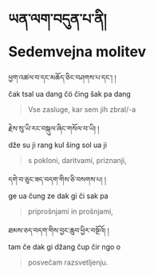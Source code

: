 <!-- Custom CSS styling: --->
<link rel="stylesheet" href="./stylesheet.css" type="text/css">

# ཡན་ལག་བདུན་པ་ནི། <br>Sedemvejna molitev

ཕྱག་འཚལ་བ་དང་མཆོད་ཅིང་བཤགས་པ་དང་། །  
čak tsal ua dang čö čing šak pa dang  
>Vse zasluge, kar sem jih zbral/-a

རྗེས་སུ་ཡི་རང་བསྐུལ་ཞིང་གསོལ་བ་ཡི། །  
dže su ji rang kul šing sol ua ji  
>s pokloni, daritvami, priznanji,

དགེ་བ་ཅུང་ཟད་བདག་གིས་ཅི་བསགས་པ། །  
ge ua čung ze dak gi či sak pa  
>priprošnjami in prošnjami,

ཐམས་ཅད་བདག་གིས་བྱང་ཆུབ་ཕྱིར་བསྔོའོ། །  
tam če dak gi džang čup čir ngo o  
>posvečam razsvetljenju.
